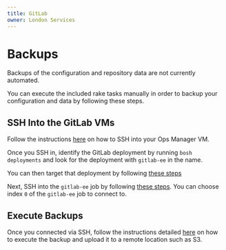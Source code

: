 ```yaml
---
title: GitLab
owner: London Services
---
```


# Backups

Backups of the configuration and repository data are not currently automated.

You can execute the included rake tasks manually in order to backup your configuration and data by following these steps.

## SSH Into the GitLab VMs

Follow the instructions [here](http://docs.pivotal.io/pivotalcf/customizing/trouble-advanced.html#ssh) on how to SSH into your Ops Manager VM.

Once you SSH in, identify the GitLab deployment by running `bosh deployments` and look for the deployment with `gitlab-ee` in the name.

You can then target that deployment by following [these steps](http://docs.pivotal.io/pivotalcf/customizing/trouble-advanced.html#product)

Next, SSH into the `gitlab-ee` job by following [these steps](http://docs.pivotal.io/pivotalcf/customizing/trouble-advanced.html#ssh). You can choose index `0` of the `gitlab-ee` job to connect to.

## Execute Backups

Once you connected via SSH, follow the instructions detailed [here](http://doc.gitlab.com/ee/raketasks/backup_restore.html#create-a-backup-of-the-gitlab-system) on how to execute the backup and upload it to a remote location such as S3.
